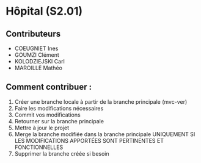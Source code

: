 # Hôpital (S2.01)

## Contributeurs

- COEUGNIET Ines
- GOUMZI Clément
- KOLODZIEJSKI Carl
- MAROILLE Mathéo

## Comment contribuer :

1. Créer une branche locale à partir de la branche principale (mvc-ver)
2. Faire les modifications nécessaires
3. Commit vos modifications
4. Retourner sur la branche principale
5. Mettre à jour le projet
6. Merge la branche modifiée dans la branche principale UNIQUEMENT SI LES MODIFICATIONS APPORTÉES SONT PERTINENTES ET
   FONCTIONNELLES
7. Supprimer la branche créée si besoin